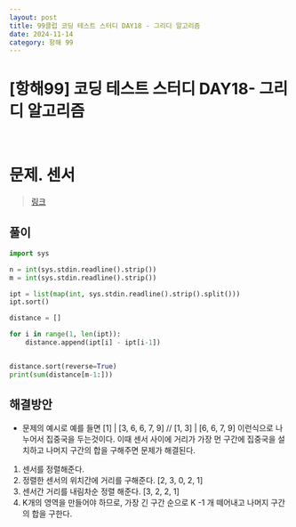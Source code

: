 ```yaml
---
layout: post
title: 99클럽 코딩 테스트 스터디 DAY18 - 그리디 알고리즘
date: 2024-11-14
category: 항해 99 
---
```


# [항해99] 코딩 테스트 스터디 DAY18- 그리디 알고리즘

<br>

# 문제. 센서
> [링크](https://www.acmicpc.net/problem/2212)



## 풀이

```python
import sys

n = int(sys.stdin.readline().strip())
m = int(sys.stdin.readline().strip())

ipt = list(map(int, sys.stdin.readline().strip().split()))
ipt.sort()

distance = []

for i in range(1, len(ipt)):
    distance.append(ipt[i] - ipt[i-1])


distance.sort(reverse=True)
print(sum(distance[m-1:]))
```

## 해결방안
- 문제의 예시로 예를 들면 [1] | [3, 6, 6, 7, 9] // [1, 3] | [6, 6, 7, 9] 이런식으로 나누어서 집중국을 두는것이다. 
이때 센서 사이에 거리가 가장 먼 구간에 집중국을 설치하고 나머지 구간의 합을 구해주면 문제가 해결된다. 

1. 센서를 정렬해준다. 
2. 정렬한 센서의 위치간에 거리를 구해준다. [2, 3, 0, 2, 1]
3. 센서간 거리를 내림차순 정렬 해준다.  [3, 2, 2, 1]
4. K개의 영역을 만들어야 하므로, 가장 긴 구간 순으로 K -1 개 떼어내고 나머지 구간의 합을 구한다. 